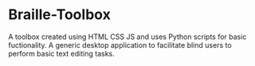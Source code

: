 
# Braille-Toolbox
A toolbox created using HTML CSS JS and uses Python scripts for basic fuctionality. A generic desktop application to facilitate blind users to perform basic text editing tasks. 

